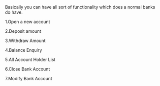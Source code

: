 Basically you can have all sort of functionality which does a normal banks do have.

1.Open a new account

2.Deposit amount

3.Withdraw Amount

4.Balance Enquiry

5.All Account Holder List

6.Close Bank Account

7.Modify Bank Account